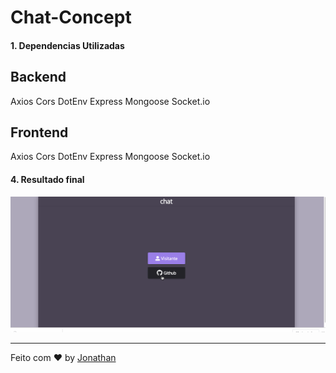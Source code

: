 <h1 align="center">
  <h1>Chat-Concept</h1>
</h1>

#### 1. Dependencias Utilizadas
<h2>Backend</h2>
Axios
Cors
DotEnv
Express
Mongoose
Socket.io

<h2>Frontend</h2>
Axios
Cors
DotEnv
Express
Mongoose
Socket.io

#### 4. Resultado final

![Alt Text](frontend/src/assets/c.gif)

---

Feito com ♥ by [Jonathan](https://www.linkedin.com/in/jonathan-barros-franco)

